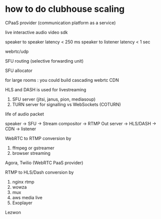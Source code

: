 
# how to do clubhouse scaling

CPaaS provider (communication platform as a service)

live interactive audio video sdk

speaker to speaker latency < 250 ms
speaker to listener latency  < 1 sec

webrtc/udp

SFU routing (selective forwarding unit)

SFU allocator

for large rooms : you could build cascading webrtc CDN

HLS and DASH is used for livestreaming

1. SFU server (jitsi, janus, pion, mediasoup)
2. TURN server for signalling vs WebSockets (COTURN)

life of audio packet

speaker -> SFU -> Stream compositor -> RTMP Out server -> HLS/DASH ->  CDN -> listener

WebRTC to RTMP conversion by
1. ffmpeg or gstreamer
2. browser streaming

Agora, Twilio (WebRTC PaaS provider)

RTMP to HLS/Dash conversion by
1. nginx rtmp
1. wowza
1. mux
1. aws media live
1. Exoplayer

Lezwon
